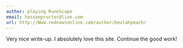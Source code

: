 ```yaml
---
author: playing RuneScape
email: hassanproctor@live.com
url: http://Www.rednewsonline.com/author/beulahpeach/
---
```


Very nice write-up. I absolutely love this site.
Continue the good work!